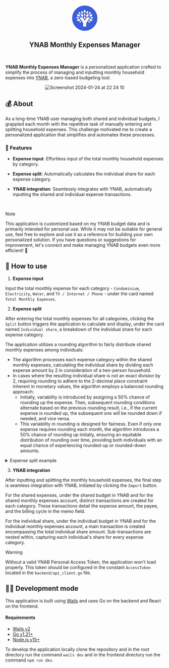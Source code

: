 <p align="center">
  <img src="build/appicon.png" width="80px" height="80px">
</p>

<h2 align="center">YNAB Monthly Expenses Manager</h2>

<br />

**YNAB Monthly Expenses Manager** is a personalized application crafted to simplify the process of managing and inputting monthly household expenses into [YNAB](https://www.ynab.com/), a zero-based budgeting tool.

<p align="center">
  <img width="700" alt="Screenshot 2024-01-24 at 22 24 10" src="https://github.com/tostasmistas/ynab-monthly-expenses-manager/assets/11311824/1ea183bb-cbbb-4d61-bdb2-0e96dc44f738">
</p>

## 💰 About

As a long-time YNAB user managing both shared and individual budgets, I grappled each month with the repetitive task of manually entering and splitting household expenses.
This challenge motivated me to create a personalized application that simplifies and automates these processes.

### 🚀 Features 

- **Expense input**: Effortless input of the total monthly household expenses by category.

- **Expense split**: Automatically calculates the individual share for each expense category.

- **YNAB integration**: Seamlessly integrates with YNAB, automatically inputting the shared and individual expense transactions.

<br />

> [!NOTE]  
> This application is customized based on my YNAB budget data and is primarily intended for personal use.
While it may not be suitable for general use, feel free to explore and use it as a reference for building your own personalized solution.
If you have questions or suggestions for improvement, let's connect and make managing YNAB budgets even more efficient! 🤝

## 📖 How to use

1. **Expense input**

Input the total monthly expense for each category - `Condominium`, `Electricity`, `Water`, and `TV / Internet / Phone` - under the card named `Total Monthly Expenses`.

2. **Expense split**

After entering the total monthly expenses for all categories, clicking the `Split` button triggers the application to calculate and display, under the card named `Individual share`, a breakdown of the individual share for each expense category.

The application utilizes a rounding algorithm to fairly distribute shared monthly expenses among individuals:

- The algorithm processes each expense category within the shared monthly expenses, calculating the individual share by dividing each expense amount by 2 in consideration of a two-person household.
- In cases where the resulting individual share is not an exact division by 2, requiring rounding to adhere to the 2-decimal place constraint inherent in monetary values, the algorithm employs a balanced rounding approach:
  - Initially, variability is introduced by assigning a 50% chance of rounding up the expense. Then, subsequent rounding conditions alternate based on the previous rounding result, i.e., if the current expense is rounded up, the subsequent one will be rounded down if needed, and vice versa.
  - This variability in rounding is designed for fairness. Even if only one expense requires rounding each month, the algorithm introduces a 50% chance of rounding up initially, ensuring an equitable distribution of rounding over time, providing both individuals with an equal chance of experiencing rounded-up or rounded-down amounts.

<details>
<summary>Expense split example</summary>

<br />

Suppose the total shared monthly expenses are:

- Condominium: `245.75€`
- Electricity: `130.52€`
- Water: `60.25€`
- TV / Internet / Phone: `85.90€`

Applying the algorithm step by step:

- Condominium:
  - The individual share is `245.75€ / 2 = 122.875€`, which is not an exact division by 2, requiring rounding. The initial 50% chance of rounding up is considered. 
  - Assuming that chance dictated a rounding down, the individual share is rounded down to `122.87€`.

- Electricity:
  - The individual share is `130.52€ / 2 = 65.26€`, which is an exact division by 2, so no rounding is required.

- Water:
  - The individual share is `60.25€ / 2 = 30.125€`, which is not an exact division by 2, requiring rounding.
  - The rounding is determined by the toggle from the Condominium category, so the individual share is rounded up to `30.13€`.

- TV / Internet / Phone:
  - The individual share is `85.90€ / 2 = 42.95€`, which is an exact division by 2, so no rounding is required.

</details>

3. **YNAB integration**

After inputting and splitting the monthly household expenses, the final step is seamless integration with YNAB, initiated by clicking the `Import` button.

For the shared expenses, under the shared budget in YNAB and for the shared monthly expenses account, distinct transactions are created for each category. These transactions detail the expense amount, the payee, and the billing cycle in the memo field.

For the individual share, under the individual budget in YNAB and for the individual monthly expenses account, a main transaction is created encompassing the total individual share amount. Sub-transactions are nested within, capturing each individual's share for every expense category.

> [!WARNING]  
> Without a valid YNAB Personal Access Token, the application won't load properly. This token should be configured in the constant `AccessToken` located in the `backend/api_client.go` file.

## 🧑‍💻 Development mode

This application is built using [Wails](https://wails.io/) and uses Go on the backend and React on the frontend.

#### Requirements

- [Wails v2](https://github.com/wailsapp/wails)
- [Go v1.21+](https://go.dev/doc/install)
- [Node.js v15+](https://nodejs.org/en/download/)

To develop the application locally clone the repository and in the root directory run the command `wails dev` and in the frontend directory run the command `npm run dev`.
